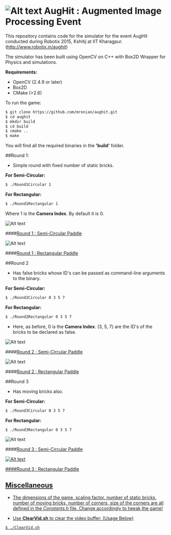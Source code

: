 ![Alt text](http://www.robotix.in/img/sprites/logo.png)
AugHit : Augmented Image Processing Event
=========================================
This repository contains code for the simulator for the event AugHit conducted during Robotix 2015, Kshitij at IIT Kharagpur. (http://www.robotix.in/aughit)

The simulator has been built using OpenCV on C++ with Box2D Wrapper for Physics and simulations.

**Requirements:**
- OpenCV (2.4.9 or later)
- Box2D
- CMake (>2.6)

To run the game:

```sh
$ git clone https://github.com/mronian/aughit.git
$ cd aughit
$ mkdir build
$ cd build
$ cmake ..
$ make
```
You will find all the required binaries in the **'build'** folder.

##Round 1:

- Simple round with fixed number of static bricks.

**For Semi-Circular:**

```sh
$ ./Round1Circular 1
```

**For Rectangular:**

```sh
$ ./Round1Rectangular 1
```

Where 1 is the **Camera Index**. By default it is 0.


![Alt text](/Files/Images/Screenshots/Round1Circular.png)

####<u>Round 1 : Semi-Circular Paddle</u>

![Alt text](/Files/Images/Screenshots/Round1Rectangular.png)

####<u>Round 1 : Rectangular Paddle</u>

##Round 2

- Has false bricks whose ID's can be passed as command-line arguments to the binary.

**For Semi-Circular:**

```sh
$ ./Round2Circular 0 3 5 7
```

**For Rectangular:**

```sh
$ ./Round2Rectangular 0 3 5 7
```
- Here, as before, 0 is the **Camera Index**. (3, 5, 7) are the ID's of the bricks to be declared as false.

![Alt text](/Files/Images/Screenshots/Round2Circular.png)

####<u>Round 2 : Semi-Circular Paddle</u>

![Alt text](/Files/Images/Screenshots/Round2Rectangular.png)

####<u>Round 2 : Rectangular Paddle</u>


##Round 3

- Has moving bricks also.

**For Semi-Circular:**

```sh
$ ./Round3Circular 0 3 5 7
```

**For Rectangular:**

```sh
$ ./Round3Rectangular 0 3 5 7
```
![Alt text](/Files/Images/Screenshots/Round3Circular1.png)

####<u>Round 3 : Semi-Circular Paddle<u>

![Alt text](/Files/Images/Screenshots/Round3Rectangular1.png)

####<u>Round 3 : Rectangular Paddle</u>

## Miscellaneous
- The dimensions of the game, scaling factor, number of static bricks, number of moving bricks, number of corners, size of the corners are all defined in the *Constants.h* file. Change accordingly to tweak the game!

- Use **ClearVid.sh** to clear the video buffer: (Usage Below)

```sh
$ ./ClearVid.sh
```
